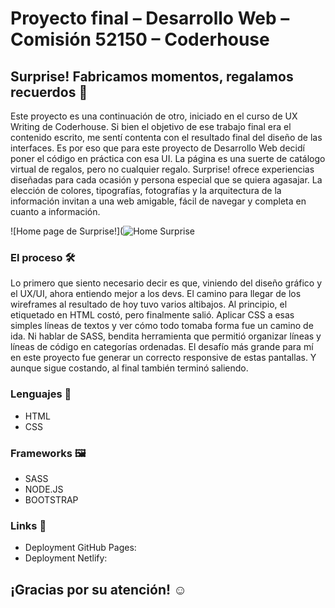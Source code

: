 # **Proyecto final – Desarrollo Web – Comisión 52150 – Coderhouse**


## **Surprise! Fabricamos momentos, regalamos recuerdos** 🎁

Este proyecto es una continuación de otro, iniciado en el curso de UX Writing de Coderhouse. Si bien el objetivo de ese trabajo final era el contenido escrito, me sentí contenta con el resultado final del diseño de las interfaces.
Es por eso que para este proyecto de Desarrollo Web decidí poner el código en práctica con esa UI. 
La página es una suerte de catálogo virtual de regalos, pero no cualquier regalo. Surprise! ofrece experiencias diseñadas para cada ocasión y persona especial que se quiera agasajar.
La elección de colores, tipografías, fotografías y la arquitectura de la información invitan a una web amigable, fácil de navegar y completa en cuanto a información. 

![Home page de Surprise!](![Home Surprise](https://github.com/Sil-JF/PreEntrega3_JuarezFernandezSilvia/assets/130513002/1fef6351-f23a-4842-b6e5-d4c92a83b1a5)


### El proceso 🛠
Lo primero que siento necesario decir es que, viniendo del diseño gráfico y el UX/UI, ahora entiendo mejor a los devs. 
El camino para llegar de los wireframes al resultado de hoy tuvo varios altibajos. Al principio, el etiquetado en HTML costó, pero finalmente salió. Aplicar CSS a esas simples líneas de textos y ver cómo todo tomaba forma fue un camino de ida. Ni hablar de SASS, bendita herramienta que permitió organizar líneas y líneas de código en categorías ordenadas.
El desafío más grande para mí en este proyecto fue generar un correcto responsive de estas pantallas. Y aunque sigue costando, al final también terminó saliendo. 

### **Lenguajes** 💬
- HTML 
- CSS

### Frameworks 🖼
- SASS
- NODE.JS 
- BOOTSTRAP

### Links 🔁
- Deployment GitHub Pages:
- Deployment Netlify: 


## ¡Gracias por su atención! ☺

